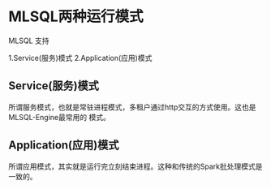 # MLSQL两种运行模式

MLSQL 支持

1.Service(服务)模式
2.Application(应用)模式 

## Service(服务)模式

所谓服务模式，也就是常驻进程模式，多租户通过http交互的方式使用。这也是MLSQL-Engine最常用的
模式。

## Application(应用)模式

所谓应用模式，其实就是运行完立刻结束进程。这种和传统的Spark批处理模式是一致的。
